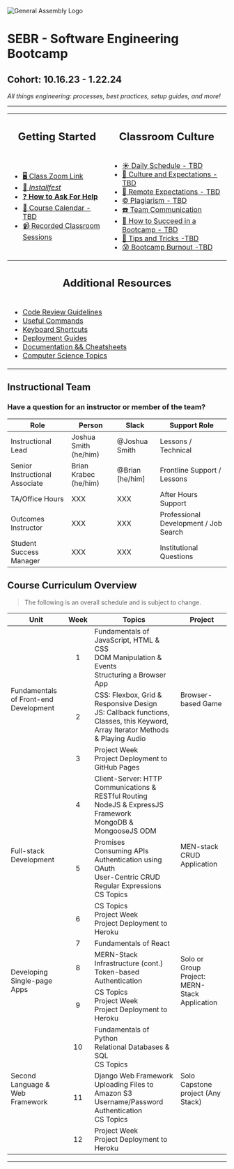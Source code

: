 ![General Assembly Logo](https://camo.GitHubusercontent.com/1a91b05b8f4d44b5bbfb83abac2b0996d8e26c92/687474703a2f2f692e696d6775722e636f6d2f6b6538555354712e706e67)

<h1> SEBR - Software Engineering Bootcamp </h1>

<h2>  Cohort: 10.16.23 - 1.22.24 </h2> 

<em> All things engineering: processes, best practices, setup guides, and more! </em>
<hr>


<table>
<tr>

<th><h2>Getting Started</h2> </th> <th> <h2>Classroom Culture </h2> </th>
</tr>
<tr>

<td>

* [ 🖥️ Class Zoom Link](https://generalassembly.zoom.us/j/97984648850?pwd=NEhWNDU4VjFHdUJZREc5anBBaFdNQT09)<br>
* [ 🛜 *Installfest*](https://seir-learning-resources.notion.site/The-Installfest-Journey-5e0a6c98a9604023814ccdee21045dd2?pvs=4)
* [ ❓ **How to Ask For Help** ](https://github.com/SEIR-1016-EC/How-to-ask-for-help)
* [ 📆 Course Calendar - TBD ]()
* [ 📹 Recorded Classroom Sessions](https://github.com/SEIR-1016-EC/SEI-1016-Recordings)
<!-- * [Orientation Deck]() -->

</td> 

<td>

* [ ☀️ Daily Schedule - TBD ]()
* [ 🤙 Culture and Expectations - TBD ]()
* [ 📸 Remote Expectations - TBD ]()
* [ © Plagiarism - TBD]()
* [ ☎️ Team Communication](https://github.com/SEIR-1016-EC/Team-Communications)
* [ 💪 How to Succeed in a Bootcamp - TBD ]()
* [ 🚀 Tips and Tricks -TBD ]()
* [ 😰 Bootcamp Burnout -TBD ]()

</td>
</tr>

<tr>
    <th colspan=2>
        <h2>Additional Resources </h2>
    </th>
    
</tr>
<tr>
<td colspan=2>
    
* [Code Review Guidelines](https://github.com/SEIR-1016-EC/Student-Resources/tree/main/code_reviews)  
* [Useful Commands](https://github.com/SEIR-1016-EC/Useful-Commands) 
* [Keyboard Shortcuts](https://github.com/SEIR-1016-EC/Keyboard-Shortcuts) 
* [Deployment Guides](https://github.com/SEIR-1016-EC/Student-Resources/tree/main/deployments) 
* [Documentation && Cheatsheets](https://github.com/SEIR-1016-EC/Documentation-and-Cheatsheets/tree/main) 
* [Computer Science Topics](https://github.com/SEIR-1016-EC/Student-Resources/tree/main/computer-science)

</td>  
</tr>
</table>

## Instructional Team 

### Have a question for an instructor or member of the team?

| Role | Person | Slack | Support Role |
| - | - | - | - |
| Instructional Lead | Joshua Smith (he/him) |  @Joshua Smith | Lessons / Technical |
| Senior Instructional Associate | Brian Krabec (he/him) |@Brian [he/him] | Frontline Support / Lessons |
| TA/Office Hours | XXX | XXX | After Hours Support |
| Outcomes Instructor | XXX | XXX  | Professional Development / Job Search |
| Student Success Manager | XXX | XXX | Institutional Questions  |

## Course Curriculum Overview

  
> The following is an overall schedule and is subject to change. 

<table>
  <thead>
    <tr><th>Unit</th><th>Week</th><th>Topics</th><th>Project</th></tr>
  </thead>
  <tbody>
    <tr>
      <td rowspan="3">Fundamentals of Front-end Development</td>
      <td align="center">1</td>
      <td>Fundamentals of JavaScript, HTML & CSS<br>DOM Manipulation & Events<br>Structuring a Browser App</td>
      <td rowspan="3">Browser-based Game</td>
    </tr>
    <tr>
      <td align="center">2</td>
      <td>CSS: Flexbox, Grid & Responsive Design<br>JS: Callback functions, Classes, this Keyword, Array Iterator Methods & Playing Audio</td>
    </tr>
    <tr>
      <td align="center">3</td>
      <td>Project Week<br>Project Deployment to GitHub Pages</td>
    </tr>
    <tr>
      <td rowspan="3">Full-stack Development</td>
      <td align="center">4</td>
      <td>Client-Server: HTTP Communications & RESTful Routing<br>NodeJS & ExpressJS Framework<br>MongoDB & MongooseJS ODM</td>
      <td rowspan="3">MEN-stack CRUD Application</td>
    </tr>
    <tr>
      <td align="center">5</td>
      <td>Promises<br>Consuming APIs<br>Authentication using OAuth<br>User-Centric CRUD<br>Regular Expressions<br>CS Topics</td>
    </tr>
    <tr>
      <td align="center">6</td>
      <td>CS Topics<br>Project Week<br>Project Deployment to Heroku</td>
    </tr>
    <tr>
      <td rowspan="3">Developing Single-page Apps</td>
      <td align="center">7</td>
      <td>Fundamentals of React</td>
      <td rowspan="3">Solo or Group Project: MERN-Stack Application</td>
    </tr>
    <tr>
      <td align="center">8</td>
      <td>MERN-Stack Infrastructure (cont.)<br>Token-based Authentication</td>
    </tr>
    <tr>
      <td align="center">9</td>
      <td>CS Topics<br>Project Week<br>Project Deployment to Heroku</td>
    </tr>
    <tr>
      <td rowspan="3">Second Language & Web Framework</td>
      <td align="center">10</td>
      <td>Fundamentals of Python<br>Relational Databases & SQL<br>CS Topics</td>
      <td rowspan="3">Solo Capstone project (Any Stack)</td>
    </tr>
    <tr>
      <td align="center">11</td>
      <td>Django Web Framework<br>Uploading Files to Amazon S3<br>Username/Password Authentication<br>CS Topics</td>
    </tr>
    <tr>
      <td align="center">12</td>
      <td>Project Week<br>Project Deployment to Heroku</td>
    </tr>
  </tbody>
</table>



<hr><br>


